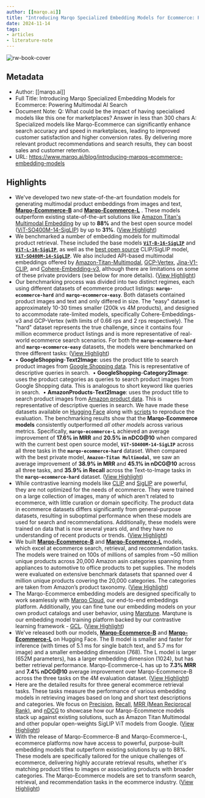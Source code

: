 ```yaml
---
author: [[marqo.ai]]
title: "Introducing Marqo Specialized Embedding Models for Ecommerce: Powering Multimodal AI Search"
date: 2024-11-14
tags: 
- articles
- literature-note
---
```

![rw-book-cover](https://cdn.prod.website-files.com/630ca238d7b194730630c5ee/672e3cdbd17f2bce96eef737_ecommerce-launch.png)

## Metadata
- Author: [[marqo.ai]]
- Full Title: Introducing Marqo Specialized Embedding Models for Ecommerce: Powering Multimodal AI Search
- Document Note: Q: What could be the impact of having specialised models like this one for marketplaces? Answer in less than 300 chars 
   A: Specialized models like Marqo-Ecommerce can significantly enhance search accuracy and speed in marketplaces, leading to improved customer satisfaction and higher conversion rates. By delivering more relevant product recommendations and search results, they can boost sales and customer retention.
- URL: https://www.marqo.ai/blog/introducing-marqos-ecommerce-embedding-models

## Highlights
- We've developed two new state-of-the-art foundation models for generating multimodal product embeddings from images and text, [**Marqo-Ecommerce-B**](https://huggingface.co/Marqo/marqo-ecommerce-embeddings-B) and [**Marqo-Ecommerce-L**](https://huggingface.co/Marqo/marqo-ecommerce-embeddings-L) . These models outperform existing state-of-the-art solutions like [Amazon Titan's Multimodal Embedding](https://aws.amazon.com/about-aws/whats-new/2023/09/amazon-titan-embeddings-generally-available/) by up to **88%** and the best open source model ([ViT-SO400M-14-SigLIP](https://huggingface.co/timm/ViT-SO400M-14-SigLIP)) by up to **31%**. ([View Highlight](https://read.readwise.io/read/01jcpbm59rrreps9jw16apgax7))
- We benchmarked a number of embedding models for multimodal product retrieval. These included the base models [**`ViT-B-16-SigLIP`**](https://huggingface.co/timm/ViT-B-16-SigLIP) and [**`ViT-L-16-SigLIP`**](https://huggingface.co/timm/ViT-L-16-SigLIP-384), as well as the [best open source](https://www.marqo.ai/blog/benchmarking-models-for-multimodal-search) CLIP/SigLIP model, [**`ViT-SO400M-14-SigLIP`**](https://huggingface.co/timm/ViT-SO400M-14-SigLIP-384). We also included API-based multimodal embeddings offered by [Amazon-Titan-Multimodal](https://aws.amazon.com/about-aws/whats-new/2023/11/amazon-titan-multimodal-embeddings-model-bedrock/), [GCP-Vertex](https://cloud.google.com/vertex-ai), [Jina-V1-CLIP](https://huggingface.co/jinaai/jina-clip-v1), and [Cohere-Embedding-v3](https://cohere.com/blog/introducing-embed-v3), although there are limitations on some of these private providers (see below for more details). ([View Highlight](https://read.readwise.io/read/01jcpbmdgxh15e8wqp7p7va6kt))
- Our benchmarking process was divided into two distinct regimes, each using different datasets of ecommerce product listings: **`marqo-ecommerce-hard`** and **`marqo-ecommerce-easy`**. Both datasets contained product images and text and only differed in size. The "easy" dataset is approximately 10-30 times smaller (200k vs 4M products), and designed to accommodate rate-limited models, specifically Cohere-Embeddings-v3 and GCP-Vertex (with limits of 0.66 rps and 2 rps respectively). The "hard" dataset represents the true challenge, since it contains four million ecommerce product listings and is more representative of real-world ecommerce search scenarios. For both the **`marqo-ecommerce-hard`** and **`marqo-ecommerce-easy`** datasets, the models were benchmarked on three different tasks: ([View Highlight](https://read.readwise.io/read/01jcpbmkj66fnxhn8qspwkbawe))
- • **GoogleShopping**-**Text2Image**: uses the product title to search product images from [Google Shopping data](https://arxiv.org/abs/2404.08535). This is representative of descriptive queries in search. 
  ‍
  • **GoogleShopping**-**Category2Image**: uses the product categories as queries to search product images from Google Shopping data. This is analogous to short keyword like queries in search. 
  ‍
  • **AmazonProducts**-**Text2Image**: uses the product title to search product images from [Amazon product data](https://cseweb.ucsd.edu/~jmcauley/datasets.html#amazon_reviews). This is representative of descriptive queries in search.
  We have made these datasets available on [Hugging Face](https://huggingface.co/collections/Marqo/marqo-ecommerce-embeddings-66f611b9bb9d035a8d164fbb) along with [scripts](https://github.com/marqo-ai/marqo-ecommerce-embeddings/tree/main/scripts) to reproduce the evaluation.
  The benchmarking results show that the **Marqo-Ecommerce models** consistently outperformed *all other models* across various metrics. Specifically, **`marqo-ecommerce-L`** achieved an average improvement of **17.6% in MRR** and **20.5% in nDCG@10** when compared with the current best open source model, **`ViT-SO400M-14-SigLIP`** across all three tasks in the **`marqo-ecommerce-hard`** dataset. When compared with the best private model, **`Amazon-Titan Multimodal`**, we saw an average improvement of **38.9% in MRR** and **45.1% in nDCG@10** across all three tasks, and **35.9% in Recall** across the Text-to-Image tasks in the **`marqo-ecommerce-hard`** dataset. ([View Highlight](https://read.readwise.io/read/01jcpbncsfvfz5d1cxtszr5wc0))
- While contrastive learning models like [CLIP](https://arxiv.org/abs/2103.00020) and [SigLIP](https://arxiv.org/abs/2303.15343) are powerful, they are not optimized for the needs of ecommerce. They were trained on a large collection of images, many of which aren't related to ecommerce, with little curation or domain specificity. The product data in ecommerce datasets differs significantly from general-purpose datasets, resulting in suboptimal performance when these models are used for search and recommendations. Additionally, these models were trained on data that is now several years old, and they have no understanding of recent products or trends. ([View Highlight](https://read.readwise.io/read/01jcpbnpn6yb4fa7hjmkkccyhj))
- We built [**Marqo-Ecommerce-B**](https://huggingface.co/Marqo/marqo-ecommerce-embeddings-B) and [**Marqo-Ecommerce-L**](https://huggingface.co/Marqo/marqo-ecommerce-embeddings-L) models, which excel at ecommerce search, retrieval, and recommendation tasks. The models were trained on 100s of millions of samples from ~50 million unique products across 20,000 Amazon asin categories spanning from appliances to automotive to office products to pet supplies. The models were evaluated on extensive benchmark datasets that spanned over 4 million unique products covering the 20,000 categories. The categories are taken from Amazon’s product taxonomy. ([View Highlight](https://read.readwise.io/read/01jcpbnvb69b9v79pgdjk66zqr))
- The Marqo-Ecommerce embedding models are designed specifically to work seamlessly with [Marqo Cloud](https://www.marqo.ai/cloud), our end-to-end embeddings platform. Additionally, you can fine tune our embedding models on your own product catalogs and user behavior, using [Marqtune](https://www.marqo.ai/blog/getting-started-with-marqtune). Marqtune is our embedding model training platform backed by our contrastive learning framework - [GCL](https://arxiv.org/abs/2404.08535). ([View Highlight](https://read.readwise.io/read/01jcpbp3fpet51g7dj2kx7gch3))
- We've released both our models, [**Marqo-Ecommerce-B**](https://huggingface.co/Marqo/marqo-ecommerce-embeddings-B) and [**Marqo-Ecommerce-L**](https://huggingface.co/Marqo/marqo-ecommerce-embeddings-L) on Hugging Face. The B model is smaller and faster for inference (with times of 5.1 ms for single batch text, and 5.7 ms for image) and a smaller embedding dimension (768). The L model is larger (652M parameters), has a larger embedding dimension (1024), but has better retrieval performance. Marqo-Ecommerce-L has up to **7.3% MRR** and **7.4% nDCG@10** average improvement over Marqo-Ecommerce-B across the three tasks on the 4M evaluation dataset. ([View Highlight](https://read.readwise.io/read/01jcpbpj27tjejss9b389p6vdv))
- Here are the detailed results for three general ecommerce retrieval tasks. These tasks measure the performance of various embedding models in retrieving images based on long and short text descriptions and categories. We focus on [Precision](https://www.marqo.ai/blog/what-is-precision-in-machine-learning), [Recall](https://www.marqo.ai/blog/what-is-recall-in-machine-learning), [MRR (Mean Reciprocal Rank)](https://www.marqo.ai/blog/what-is-mrr-in-machine-learning), and [nDCG](https://www.marqo.ai/blog/what-is-normalized-discounted-cumulative-gain-ndcg) to showcase how our Marqo-Ecommerce models stack up against existing solutions, such as Amazon Titan Multimodal and other popular open-weights SigLIP ViT models from Google. ([View Highlight](https://read.readwise.io/read/01jcpbq7pfbvy6nvy9cdmr6fd6))
- With the release of Marqo-Ecommerce-B and Marqo-Ecommerce-L, ecommerce platforms now have access to powerful, purpose-built embedding models that outperform existing solutions by up to 88%. These models are specifically tailored for the unique challenges of ecommerce, delivering highly accurate retrieval results, whether it's matching product titles to images or associating products with broader categories. The Marqo-Ecommerce models are set to transform search, retrieval, and recommendation tasks in the ecommerce industry. ([View Highlight](https://read.readwise.io/read/01jcpbqvbv7kkxff9c3730b8hy))
